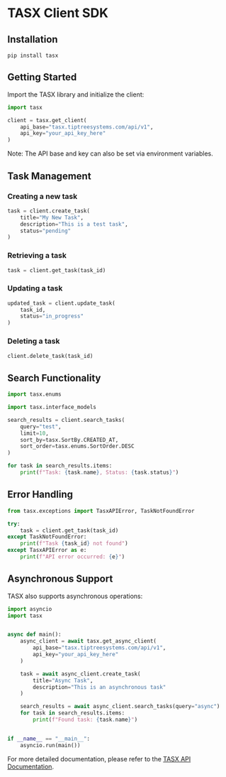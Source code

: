 # TASX Client SDK

## Installation

```
pip install tasx
```

## Getting Started

Import the TASX library and initialize the client:

```python
import tasx

client = tasx.get_client(
    api_base="tasx.tiptreesystems.com/api/v1",
    api_key="your_api_key_here"
)
```

Note: The API base and key can also be set via environment variables.

## Task Management

### Creating a new task

```python
task = client.create_task(
    title="My New Task",
    description="This is a test task",
    status="pending"
)
```

### Retrieving a task

```python
task = client.get_task(task_id)
```

### Updating a task

```python
updated_task = client.update_task(
    task_id,
    status="in_progress"
)
```

### Deleting a task

```python
client.delete_task(task_id)
```

## Search Functionality

```python
import tasx.enums

import tasx.interface_models

search_results = client.search_tasks(
    query="test",
    limit=10,
    sort_by=tasx.SortBy.CREATED_AT,
    sort_order=tasx.enums.SortOrder.DESC
)

for task in search_results.items:
    print(f"Task: {task.name}, Status: {task.status}")
```

## Error Handling

```python
from tasx.exceptions import TasxAPIError, TaskNotFoundError

try:
    task = client.get_task(task_id)
except TaskNotFoundError:
    print(f"Task {task_id} not found")
except TasxAPIError as e:
    print(f"API error occurred: {e}")
```

## Asynchronous Support

TASX also supports asynchronous operations:

```python
import asyncio
import tasx


async def main():
    async_client = await tasx.get_async_client(
        api_base="tasx.tiptreesystems.com/api/v1",
        api_key="your_api_key_here"
    )

    task = await async_client.create_task(
        title="Async Task",
        description="This is an asynchronous task"
    )

    search_results = await async_client.search_tasks(query="async")
    for task in search_results.items:
        print(f"Found task: {task.name}")


if __name__ == "__main__":
    asyncio.run(main())
```

For more detailed documentation, please refer to the [TASX API Documentation](https://docs.tasx.tiptreesystems.com).